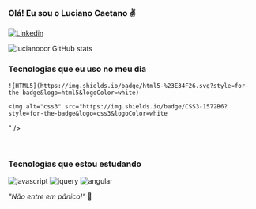 
### Olá! Eu sou o Luciano Caetano ✌️

[![Linkedin](https://img.shields.io/badge/LinkedIn-0077B5?style=for-the-badge&logo=linkedin&logoColor=white
)](https://www.linkedin.com/in/luciano-caetano-carneiro/)

![lucianoccr GitHub stats](https://github-readme-stats.vercel.app/api?username=lucianoccr&show_icons=true&theme=react)

### Tecnologias que eu uso no meu dia

<div style="display: inline">
    
    ![HTML5](https://img.shields.io/badge/html5-%23E34F26.svg?style=for-the-badge&logo=html5&logoColor=white)

    <img alt="css3" src="https://img.shields.io/badge/CSS3-1572B6?style=for-the-badge&logo=css3&logoColor=white
" />
</div><br/>

### Tecnologias que estou estudando

<div style="display: inline">
    <img alt="javascript" src="https://img.shields.io/badge/JavaScript-F7DF1E?style=for-the-badge&logo=javascript&logoColor=black
" />
<img alt="jquery" src="https://img.shields.io/badge/jQuery-0769AD?style=for-the-badge&logo=jquery&logoColor=white
" />
<img alt="angular" src="https://img.shields.io/badge/Angular-DD0031?style=for-the-badge&logo=angular&logoColor=white
" />
</div><br/>

<i>"Não entre em pânico!"</i> 🎒
<br/>
<br/>
